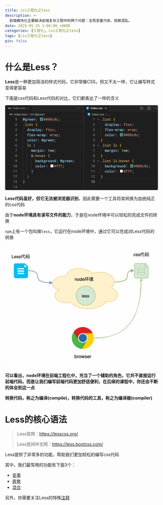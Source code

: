 ```yaml
---
title: css工程化之less
description: >-
  前端模块化主要解决前端复杂工程中的两个问题：全局变量污染、依赖混乱。
date: 2025-05-25 1:00:00 +0800
categories: [工程化, css工程化之less]
tags: [css工程化之less]
pin: false
---
```


# 什么是Less？

**Less**是一种更加简洁的样式代码，它非常像CSS，但又不太一样，它让编写样式变得更容易

下面是css代码和Less代码的对比，它们都表达了一样的含义

![image-20210507125034](assets/工程化/20210507125034.png)

**Less代码虽好，但它无法被浏览器识别**，因此需要一个工具将其转换为血统纯正的css代码

由于**node环境具有读写文件的能力**，于是在node环境中可以轻松的完成文件的转换

`npm`上有一个包叫做`less`，它运行在node环境中，通过它可以完成对Less代码的转换

<img src="assets/工程化/20210507105107.png" alt="image-20210507105107" style="zoom:50%;" />

**可以看出，node环境在前端工程化中，充当了一个辅助的角色，它并不直接运行前端代码，而是让我们编写前端代码更加舒适便利，在后续的课程中，你还会不断的体会到这一点**

**转换代码，称之为编译(compile)，转换代码的工具，称之为编译器(compiler)**

# Less的核心语法

>Less官网：https://lesscss.org/
>
>Less民间中文网：https://less.bootcss.com/

Less提供了非常多的功能，帮助我们更加轻松的编写css代码

其中，我们最常用的功能有下面3个：

- [变量](https://less.bootcss.com/#%E5%8F%98%E9%87%8F%EF%BC%88variables%EF%BC%89)
- [嵌套](https://less.bootcss.com/#%E5%B5%8C%E5%A5%97%EF%BC%88nesting%EF%BC%89)
- [混合](https://less.bootcss.com/#%E6%B7%B7%E5%90%88%EF%BC%88mixins%EF%BC%89)

另外，你需要关注Less的特殊[注释](https://less.bootcss.com/#%E6%B3%A8%E9%87%8A%EF%BC%88comments%EF%BC%89)


